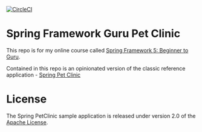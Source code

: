 [![CircleCI](https://circleci.com/gh/AdamJ335/sfg-pet-clinic/tree/circleci-project-setup.svg?style=svg)](https://circleci.com/gh/AdamJ335/sfg-pet-clinic/tree/circleci-project-setup)
# Spring Framework Guru Pet Clinic

This repo is for my online course called [Spring Framework 5: Beginner to Guru](https://www.udemy.com/spring-framework-5-beginner-to-guru/?couponCode=GITHUB_SFGPETCLINIC).

Contained in this repo is an opinionated version of the classic reference application - [Spring Pet Clinic](https://github.com/spring-projects/spring-petclinic)



# License

The Spring PetClinic sample application is released under version 2.0 of the [Apache License](http://www.apache.org/licenses/LICENSE-2.0).
